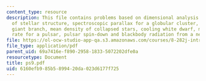 ```yaml
---
content_type: resource
description: This file contains problems based on dimensional analysis of equations
  of stellar structure, spectroscopic parallax for a globular cluster, ascending the
  giant branch, mean density of collapsed stars, cooling white dwarf, maximum rotation
  rate for a pulsar, pulsar spin-down and blackbody radiation from a neutron star.
file: https://ol-ocw-studio-app-qa.s3.amazonaws.com/courses/8-282j-introduction-to-astronomy-spring-2006/6160efb985b5899420da023d6177f725_ps9.pdf
file_type: application/pdf
parent_uid: 69a7416e-f890-2958-1833-5072202dfe0a
resourcetype: Document
title: ps9.pdf
uid: 6160efb9-85b5-8994-20da-023d6177f725
---
```

